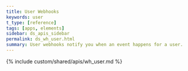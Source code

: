 ```yaml
---
title: User Webhooks
keywords: user
t_type: [reference]
tags: [apps, elements]
sidebar: ds_apis_sidebar 
permalink: ds_wh_user.html
summary: User webhooks notify you when an event happens for a user.
---
```

{% include custom/shared/apis/wh_user.md %}
